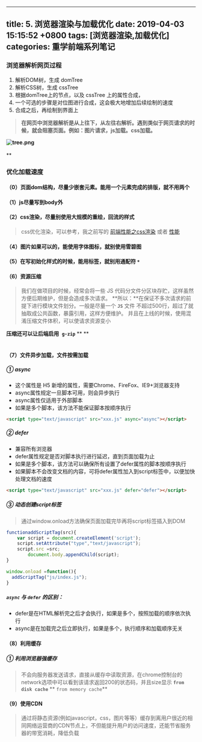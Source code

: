 
---
title: 5. 浏览器渲染与加载优化
date: 2019-04-03 15:15:52 +0800
tags: [浏览器渲染,加载优化]
categories: 重学前端系列笔记
---
<a name="5f6dca38"></a>
### 浏览器解析网页过程 
1. 解析DOM树，生成 domTree
1. 解析CSS树，生成 cssTree
1. 根据domTree上的节点，以及 cssTree 上的属性合成，
1. 一个可选的步骤是对位图进行合成，这会极大地增加后续绘制的速度
1. 合成之后，再绘制到界面上
> **在网页中浏览器解析是从上往下，从左往右解析。遇到类似于网页请求的时候，就会阻塞页面。例如：图片请求，js加载。css加载。**


**![tree.png](https://cdn.nlark.com/yuque/0/2019/png/221851/1554277582503-3a35e42c-71d3-4aa4-b475-08c74bab3ca2.png#align=left&display=inline&height=420&name=tree.png&originHeight=810&originWidth=1440&size=216758&status=done&width=746)<br />**<br />**
<a name="981b618c"></a>
### 优化加载速度
<a name="57d92aca"></a>
#### （0）页面dom结构，尽量少嵌套元素。能用一个元素完成的排版，就不用两个
<a name="a693339b"></a>
#### （1）js尽量写到body外
<a name="78f0edcc"></a>
#### （2）css渲染，尽量别使用大规模的重绘，回流的样式
> css优化渲染，可以参考，我之前写的 [前端性能之css渲染](https://www.hellomyblog.cn/2018/12/24/%E5%89%8D%E7%AB%AF%E6%80%A7%E8%83%BD%E4%B9%8Bcss%E6%B8%B2%E6%9F%93.html) 或者 [性能](https://wuxin.netlify.com/passages/%E5%89%8D%E7%AB%AF%E6%80%A7%E8%83%BD%E4%B9%8Bcss%E6%B8%B2%E6%9F%93/)

<a name="40ebffe3"></a>
#### （4）图片如果可以的，能使用字体图标，就别使用雪碧图
<a name="0d142347"></a>
#### （5）在写初始化样式的时候，能用标签，就别用通配符 `*`  
<a name="70b12fd8"></a>
#### （6）资源压缩
> 我们在做项目的时候，经常会将一些 JS 代码分文件分区块存贮，这样虽然方便后期维护，但是会造成多次请求。
> **所以：**在保证不多次请求的前提下进行模块文件划分。一般是尽量一个 **`JS`** 文件 不超过500行，超过了就抽取成公共函数，暴露引用，这样方便维护。
> 并且在上线的时候，使用混淆压缩文件体积，可以使请求资源变小


**压缩还可以让后端启用**  **`g-zip`** ** **<br /><br />
<a name="76486118"></a>
#### （7）文件异步加载，文件按需加载
<a name="d62cf5ee"></a>
##### ① async
* 这个属性是 H5 新增的属性，需要Chrome、FireFox、IE9+浏览器支持
* async属性规定一旦脚本可用，则会异步执行<br />
* async属性仅适用于外部脚本<br />
* 如果是多个脚本，该方法不能保证脚本按顺序执行
```html
<script type="text/javascript" src="xxx.js" async="async"></script>
```

<a name="89c8336e"></a>
##### ② **defer**
* 兼容所有浏览器<br />
* defer属性规定是否对脚本执行进行延迟，直到页面加载为止
* 如果是多个脚本，该方法可以确保所有设置了defer属性的脚本按顺序执行<br />
* 如果脚本不会改变文档的内容，可将defer属性加入到script标签中，以便加快处理文档的速度<br />

```html
<script type="text/javascript" src="xxx.js" defer="defer"></script>
```

<a name="a111ed08"></a>
##### ③ **动态创建script标签**
> 通过window.onload方法确保页面加载完毕再将script标签插入到DOM


```javascript
functionaddScriptTag(src){
    var script = document.createElement('script');
    script.setAttribute("type","text/javascript");
    script.src =src;
 		document.body.appendChild(script);
}
  
window.onload =function(){
  addScriptTag("js/index.js");
}
```

<a name="21244bbb"></a>
##### `async` 与 `defer` 的区别：
* defer是在HTML解析完之后才会执行，如果是多个，按照加载的顺序依次执行
* async是在加载完之后立即执行，如果是多个，执行顺序和加载顺序无关
<a name="c5a971fc"></a>
#### （8）利用缓存
<a name="1092fc71"></a>
##### ① 利用浏览器强缓存
> 不会向服务器发送请求，直接从缓存中读取资源，在chrome控制台的network选项中可以看到该请求返回200的状态码，并且size显示 **`from disk cache`** ** `from memory cache`**



<a name="0ee2c4fc"></a>
#### （9）使用CDN
> 通过将静态资源(例如javascript，css，图片等等）缓存到离用户很近的相同网络运营商的CDN节点上，不但能提升用户的访问速度，还能节省服务器的带宽消耗，降低负载




